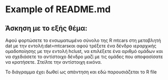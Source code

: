 # Example of README.md

## Άσκηση με το εξής θέμα:
Αφού φορτώσετε το ενσωματωμένο σύνολο της R mtcars στη μεταβλητή  dat με την 
εντολή:dat=mtcarsκαι αφού τρέξετε ένα δένδρο ιεραρχικής ομαδοποίησης με την εντολή hclust, 
να επιλέξετε ένα αριθμό ομάδων και να σχεδιάσετε το αντίστοιχο δένδρο μαζί 
με τις ομάδες που αποφασίσατε να κρατήσετε. Στείλτε την αντίστοιχη εικόνα.

Το διάγραμμα έχει δωθεί ως απάντηση και εδώ παρουσιάζεται το R file
